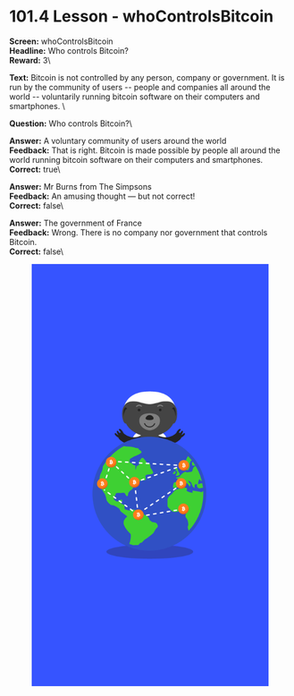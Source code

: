 # 101.4 Lesson - whoControlsBitcoin

**Screen:** whoControlsBitcoin\
**Headline:** Who controls Bitcoin?\
**Reward:** 3\

**Text:** Bitcoin is not controlled by any person, company or government. It is run by the community of users -- people and companies all around the world -- voluntarily running bitcoin software on their computers and smartphones.
\

**Question:** Who controls Bitcoin?\

**Answer:** A voluntary community of users around the world\
**Feedback:** That is right. Bitcoin is made possible by people all around the world running bitcoin software on their computers and smartphones.\
**Correct:** true\

**Answer:** Mr Burns from The Simpsons\
**Feedback:** An amusing thought — but not correct!\
**Correct:** false\

**Answer:** The government of France\
**Feedback:** Wrong. There is no company nor government that controls Bitcoin.\
**Correct:** false\


<figure><img src="../.gitbook/assets/image (21).png" alt=""><figcaption></figcaption></figure>

